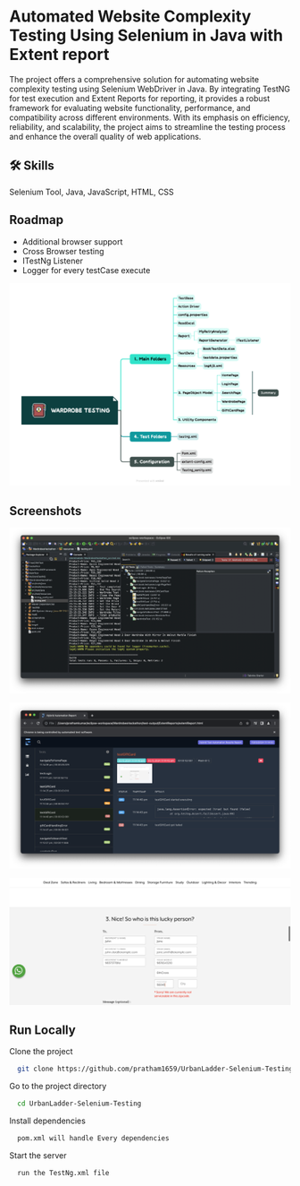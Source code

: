 
# Automated Website Complexity Testing Using Selenium in Java with Extent report

The project offers a comprehensive solution for automating website complexity testing using Selenium WebDriver in Java. By integrating TestNG for test execution and Extent Reports for reporting, it provides a robust framework for evaluating website functionality, performance, and compatibility across different environments. With its emphasis on efficiency, reliability, and scalability, the project aims to streamline the testing process and enhance the overall quality of web applications.


## 🛠 Skills
Selenium Tool, Java, JavaScript, HTML, CSS


## Roadmap

- Additional browser support
- Cross Browser testing
- ITestNg Listener
- Logger for every testCase execute


![RoadMap_screenshots](https://github.com/pratham1659/UrbanLadder-Selenium-Testing/blob/main/screenshots/Wardrobe%20Testing.png?raw=true)


## Screenshots

![Console_screenshots](https://github.com/pratham1659/UrbanLadder-Selenium-Testing/blob/main/screenshots/Console_screenshots.png?raw=true)

![Extent_Report](https://github.com/pratham1659/UrbanLadder-Selenium-Testing/blob/main/screenshots/Extent-report.png?raw=true)

![Capture_creenshots](https://github.com/pratham1659/UrbanLadder-Selenium-Testing/blob/main/screenshots/pincode_error.png?raw=true)
## Run Locally

Clone the project

```bash
  git clone https://github.com/pratham1659/UrbanLadder-Selenium-Testing.git
```

Go to the project directory

```bash
  cd UrbanLadder-Selenium-Testing
```

Install dependencies

```bash
  pom.xml will handle Every dependencies
```

Start the server

```bash
  run the TestNg.xml file
```

